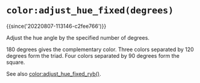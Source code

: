 # `color:adjust_hue_fixed(degrees)`

{{since('20220807-113146-c2fee766')}}

Adjust the hue angle by the specified number of degrees.

180 degrees gives the complementary color.
Three colors separated by 120 degrees form the triad.
Four colors separated by 90 degrees form the square.

See also [color:adjust_hue_fixed_ryb()](adjust_hue_fixed_ryb.md).
